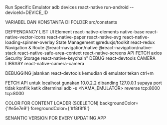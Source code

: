 Run Specific Emulator
    adb devices
    react-native run-android --deviceId=DEVICE_ID


VARIABEL DAN KONSTANTA DI FOLDER src/constants

DEPPENDANCY LIST
    UI Element
        react-native-elements
        native-base
        react-native-vector-icons
        react-native-paper
        react-native-svg
        react-native-loading-spinner-overlay
    State Management
        @reduxjs/toolkit
        react-redux
    Navigation & Route
        @react-navigation/native
        @react-navigation/native-stack
        react-native-safe-area-context
        react-native-screens
    API FETCH
        axios
    Security Storage
        react-native-keychain"
    DEBUG
        react-devtools
    CAMERA LIBRARY
        react-native-camera-camera

DEBUGGING
    jalankan react-devtools kemudian di emulator tekan ctrl+m

FETCH API
    untuk localhost gunakan 10.0.2.2 dibanding 127.0.0.1
    supaya port tidak konflik ketik diterminal adb -s <NAMA_EMULATOR> reverse tcp:8000 tcp:8000

COLOR FOR CONTENT LOADER (SCELETON)
    backgroundColor={'#e5e7e9'}
    foregroundColor={'#f8f8f8'}

SENANTIC VERSION FOR EVERY UPDATING APP